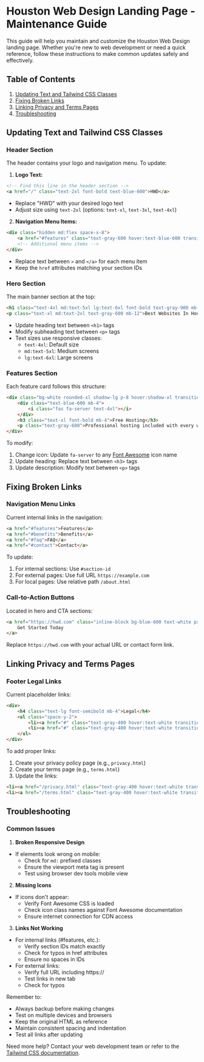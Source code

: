 # Houston Web Design Landing Page - Maintenance Guide

This guide will help you maintain and customize the Houston Web Design landing page. Whether you're new to web development or need a quick reference, follow these instructions to make common updates safely and effectively.

## Table of Contents
1. [Updating Text and Tailwind CSS Classes](#updating-text-and-tailwind-css-classes)
2. [Fixing Broken Links](#fixing-broken-links)
3. [Linking Privacy and Terms Pages](#linking-privacy-and-terms-pages)
4. [Troubleshooting](#troubleshooting)

## Updating Text and Tailwind CSS Classes

### Header Section
The header contains your logo and navigation menu. To update:

1. **Logo Text:**
```html
<!-- Find this line in the header section -->
<a href="/" class="text-2xl font-bold text-blue-600">HWD</a>
```
- Replace "HWD" with your desired logo text
- Adjust size using `text-2xl` (options: `text-xl`, `text-3xl`, `text-4xl`)

2. **Navigation Menu Items:**
```html
<div class="hidden md:flex space-x-8">
    <a href="#features" class="text-gray-600 hover:text-blue-600 transition-colors duration-300">Features</a>
    <!-- Additional menu items -->
</div>
```
- Replace text between `>` and `</a>` for each menu item
- Keep the `href` attributes matching your section IDs

### Hero Section
The main banner section at the top:

```html
<h1 class="text-4xl md:text-5xl lg:text-6xl font-bold text-gray-900 mb-6">Houston Web Design</h1>
<p class="text-xl md:text-2xl text-gray-600 mb-12">Best Websites In Houston</p>
```
- Update heading text between `<h1>` tags
- Modify subheading text between `<p>` tags
- Text sizes use responsive classes:
  - `text-4xl`: Default size
  - `md:text-5xl`: Medium screens
  - `lg:text-6xl`: Large screens

### Features Section
Each feature card follows this structure:

```html
<div class="bg-white rounded-xl shadow-lg p-8 hover:shadow-xl transition-shadow duration-300">
    <div class="text-blue-600 mb-4">
        <i class="fas fa-server text-4xl"></i>
    </div>
    <h3 class="text-xl font-bold mb-4">Free Hosting</h3>
    <p class="text-gray-600">Professional hosting included with every website package.</p>
</div>
```
To modify:
1. Change icon: Update `fa-server` to any [Font Awesome](https://fontawesome.com/icons) icon name
2. Update heading: Replace text between `<h3>` tags
3. Update description: Modify text between `<p>` tags

## Fixing Broken Links

### Navigation Menu Links
Current internal links in the navigation:
```html
<a href="#features">Features</a>
<a href="#benefits">Benefits</a>
<a href="#faq">FAQ</a>
<a href="#contact">Contact</a>
```
To update:
1. For internal sections: Use `#section-id`
2. For external pages: Use full URL `https://example.com`
3. For local pages: Use relative path `/about.html`

### Call-to-Action Buttons
Located in hero and CTA sections:
```html
<a href="https://hwd.com" class="inline-block bg-blue-600 text-white px-8 py-4 rounded-lg">
    Get Started Today
</a>
```
Replace `https://hwd.com` with your actual URL or contact form link.

## Linking Privacy and Terms Pages

### Footer Legal Links
Current placeholder links:
```html
<div>
    <h4 class="text-lg font-semibold mb-4">Legal</h4>
    <ul class="space-y-2">
        <li><a href="#" class="text-gray-400 hover:text-white transition-colors duration-300">Privacy Policy</a></li>
        <li><a href="#" class="text-gray-400 hover:text-white transition-colors duration-300">Terms of Service</a></li>
    </ul>
</div>
```

To add proper links:
1. Create your privacy policy page (e.g., `privacy.html`)
2. Create your terms page (e.g., `terms.html`)
3. Update the links:
```html
<li><a href="/privacy.html" class="text-gray-400 hover:text-white transition-colors duration-300">Privacy Policy</a></li>
<li><a href="/terms.html" class="text-gray-400 hover:text-white transition-colors duration-300">Terms of Service</a></li>
```

## Troubleshooting

### Common Issues

1. **Broken Responsive Design**
- If elements look wrong on mobile:
  - Check for `md:` prefixed classes
  - Ensure the viewport meta tag is present
  - Test using browser dev tools mobile view

2. **Missing Icons**
- If icons don't appear:
  - Verify Font Awesome CSS is loaded
  - Check icon class names against Font Awesome documentation
  - Ensure internet connection for CDN access

3. **Links Not Working**
- For internal links (#features, etc.):
  - Verify section IDs match exactly
  - Check for typos in href attributes
  - Ensure no spaces in IDs
- For external links:
  - Verify full URL including https://
  - Test links in new tab
  - Check for typos

Remember to:
- Always backup before making changes
- Test on multiple devices and browsers
- Keep the original HTML as reference
- Maintain consistent spacing and indentation
- Test all links after updating

Need more help? Contact your web development team or refer to the [Tailwind CSS documentation](https://tailwindcss.com/docs).